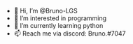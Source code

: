 - 👋 Hi, I’m @Bruno-LGS
- 👀 I’m interested in programming
- 🌱 I’m currently learning python
- 📫 Reach me via discord: Bruno.#7047
<!---- 💞️ I’m looking to collaborate on --->

<!---
Bruno-LGS/Bruno-LGS is a ✨ special ✨ repository because its `README.md` (this file) appears on your GitHub profile.
You can click the Preview link to take a look at your changes.
--->
